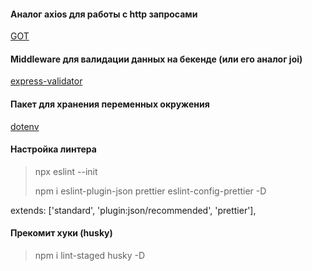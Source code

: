 #### Аналог axios для работы с http запросами

[GOT](https://www.npmjs.com/package/got)

#### Middleware для валидации данных на бекенде (или его аналог joi)

[express-validator](https://express-validator.github.io/docs/)

#### Пакет для хранения переменных окружения

[dotenv](https://www.npmjs.com/package/dotenv)

#### Настройка линтера

> npx eslint --init
>
> npm i eslint-plugin-json prettier eslint-config-prettier -D

extends: ['standard', 'plugin:json/recommended', 'prettier'],

#### Прекомит хуки (husky)

> npm i lint-staged husky -D
